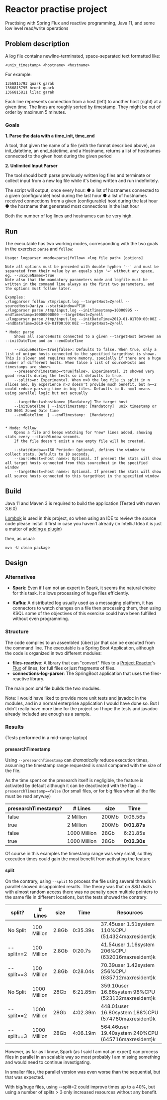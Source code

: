 # Reactor practise project

Practising with Spring Flux and reactive programming, Java 11, and some low level read/write operations

## Problem description

A log file contains newline-terminated, space-separated text formatted like:

`<unix_timestamp> <hostname> <hostname>`
  
For example:

```
1366815793 quark garak
1366815795 brunt quark
1366815811 lilac garak
```

Each line represents connection from a host (left) to another host (right) at a given time. The lines are roughly sorted by timestamp. They might be out of order by maximum 5 minutes.

### Goals

**1. Parse the data with a time_init, time_end**

A tool, that given the name of a file (with the format described above), an init_datetime, an end_datetime, and a Hostname, returns a list of hostnames connected to the given host during the given period

**2. Unlimited Input Parser**

The tool should both parse previously written log files and terminate or collect input from a new log file while it's being written and run indefinitely.

The script will output, once every hour:
● a list of hostnames connected to a given (configurable) host during the last hour
● a list of hostnames received connections from a given (configurable) host during the last hour
● the hostname that generated most connections in the last hour

Both the number of log lines and hostnames can be very high.


## Run

The executable has two working modes, corresponding with the two goals in the exercise: `parse` and `follow`:

```
Usage: logparser <mode=parse|follow> <log file path> [options]

Note all options must be preceded with double hyphen '--' and must be separated from their value by an equals sign '=' without any space, eg. --uniqueNames=true
Note also that the mandatory parameters mode and logfile must be written in the command line always as the first two parameters, and the options must follow later.

Examples:
./logparser follow /tmp/input.log --targetHost=Zyrell --sourceHost=Dariya --statsWindow=PT1H
./logparser parse /tmp/input.log --initTimestamp=10000995 --endTimestamp=10000000000 --targetHost=Zyrell
./logparser parse /tmp/input.log --initDateTime=2019-01-01T00:00:00Z --endDateTime=2019-09-01T00:00:00Z --targetHost=Zyrell

* Mode: parse
    Shows all sourceHosts connected to a given --targetHost between an --initDateTime and an --endDateTime

    --uniqueHosts=<true|false>: Defaults to false. When true, only a list of unique hosts connected to the specified targetHost is shown. This is slower and requires more memory, specially if there are a huge number of different hosts. When false a list of sourceHosts and timestamps are shown.
    --presearchTimestamp=<true|false>. Experimental. It showed very good results during the tests so it defaults to true.
    --splits=n: Experimental. When n>0 the log file is split in n slices and, by experience n>3 doesn't provide much benefit, but n==2 could reduce parsing time in big files. Defaults to 0. n==1 means using parallel logic but not actually

    --targetHost=<hostName> [Mandatory] The target host
    --initDateTime | --initTimestamp: [Mandatory]  unix timestamp or ISO 8601 Zoned Date time
    --endDateTime  | --endTimestamp:  [Mandatory]


* Mode: follow
    Opens a file and keeps watching for *new* lines added, showing stats every --statsWindow seconds.
    If the file doesn't exist a new empty file will be created.

    --statsWindow=<ISO Period>: Optional, defines the window to collect stats. Defaults to 10 seconds.
    --sourceHost=<host name>: Optional. If present the stats will show all target hosts connected from this sourceHost in the specified window
    --targetHost=<host name>: Optional. If present the stats will show all source hosts connected to this targetHost in the specified window

```

## Build

Java 11 and Maven 3 is required to build the application (Tested with maven 3.6.0)

[Lombok](https://projectlombok.org/) is used in this project, so when using an IDE to review the source code please install it first in case you haven't already (in IntelliJ Idea it is just a matter of [adding a plugin](https://projectlombok.org/setup/intellij))

then, as usual:
```
mvn -U clean package
```

## Design

### Alternatives

* **Spark**: Even if I am not an expert in Spark, it seems the natural choice for this task. It allows processing of huge files efficiently.

* **Kafka**: A distributed log usually used as a messaging platform, it has connectors to watch changes on a file then processing them, then using KSQL some of the objectives of this exercise could have been fulfilled without even programming.


### Structure

The code compiles to an assembled (über) jar that can be executed from the command line. The executable is a Spring Boot Application, although the code is organized in two different modules:

* **files-reactive**: A library that can "convert" Files to a [Project Reactor](https://projectreactor.io/)'s [Flux](https://projectreactor.io/docs/core/release/api/reactor/core/publisher/Flux.html) of lines, for full files or just fragments of files.  
* **connections-log-parser**: The SpringBoot application that uses the files-reactive library. 

The main pom.xml file builds the two modules.

Note: I would have liked to provide more unit tests and javadoc in the modules, and in a normal enterprise application I would have done so. But I didn't really have more time for the project so I hope the tests and javadoc already included are enough as a sample.

### Results

(Tests performed in a mid-range laptop)

#### presearchTimestamp

Using `--presearchTimestamp` can *dramatically* reduce execution times, assuming the timestamp range requested is small compared with the size of the file.

As the time spent on the presearch itself is negligible, the feature is activated by default although it can be deactivated with the flag `--presearchTimestamp==false` (for small files, or for big files when all the file must be read anyway)

|presearchTimestamp?| # Lines | size | Time | 
|---|---|---|---|
|false|2 Million|200Mb|0:06.56s|
|true|2 Million|200Mb|**0:01.87s**|
|false|1000 Million|28Gb|6:21.85s|
|true|1000 Million|28Gb|**0:02.30s**|

Of course in this examples the timestamp range was very small, so they execution times could gain the most benefit from activating the feature

#### split

On the contrary, using `--split` to process the file using several threads in parallel showed disappointed results. The theory was that on *SSD disks* with almost random access there was no penalty open multiple pointers to the same file in different locations,
but the tests showed the contrary: 

|split?| # Lines | size | Time | Resources | 
|---|---|---|---|---|
|No Split  |100 Million|2.8Gb|0:35.39s|37.45user 1.51system 110%CPU (514324maxresident)k|
|--split==2|100 Million|2.8Gb|0:20.7s|41.54user 1.16system 206%CPU (632016maxresident)k|
|--split==3|100 Million|2.8Gb|0:28.04s|70.39user 1.42system 256%CPU (635712maxresident)k|
|No Split  |1000 Million|28Gb|6:21.85m|359.10user 16.86system 98%CPU (523132maxresident)k|
|--split==2|1000 Million|28Gb|4:02.39m|448.01user 16.80system 188%CPU (574780maxresident)k|
|--split==3|1000 Million|28Gb|4:06.19m|564.46user 19.40system 240%CPU (645716maxresident)k|

However, as far as I know, Spark (as I said I am not an expert) can process files in parallel in an scalable way so most probably I am missing something and would need to continue investigating.

In smaller files, the parallel version was even worse than the sequential, but that was expected.

With big/huge files, using --split=2 could improve times up to a 40%, but using a number of splits > 3 only increased resources without any benefit. 
